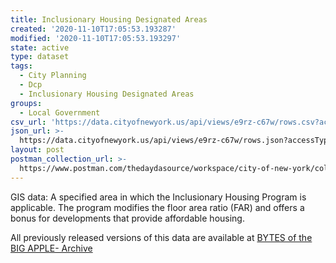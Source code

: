 ```yaml
---
title: Inclusionary Housing Designated Areas
created: '2020-11-10T17:05:53.193287'
modified: '2020-11-10T17:05:53.193297'
state: active
type: dataset
tags:
  - City Planning
  - Dcp
  - Inclusionary Housing Designated Areas
groups:
  - Local Government
csv_url: 'https://data.cityofnewyork.us/api/views/e9rz-c67w/rows.csv?accessType=DOWNLOAD'
json_url: >-
  https://data.cityofnewyork.us/api/views/e9rz-c67w/rows.json?accessType=DOWNLOAD
layout: post
postman_collection_url: >-
  https://www.postman.com/thedaydasource/workspace/city-of-new-york/collection/15909983-c4b1067d-f12e-484e-9571-1c10350645c1
---
```

GIS data:  A specified area in which the Inclusionary Housing Program is applicable. The program modifies the floor area ratio (FAR) and offers a bonus for developments that provide affordable housing.

All previously released versions of this data are available at <a href="https://www1.nyc.gov/site/planning/data-maps/open-data/bytes-archive.page?sorts[year]=0">BYTES of the BIG APPLE- Archive</a>

